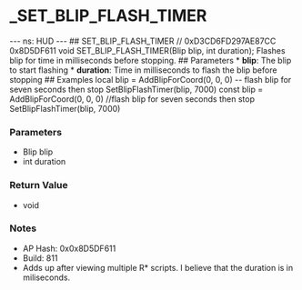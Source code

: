 # _SET_BLIP_FLASH_TIMER

--- ns: HUD --- ## SET_BLIP_FLASH_TIMER  // 0xD3CD6FD297AE87CC 0x8D5DF611 void SET_BLIP_FLASH_TIMER(Blip blip, int duration);  Flashes blip for time in milliseconds before stopping.  ## Parameters * **blip**: The blip to start flashing * **duration**: Time in milliseconds to flash the blip before stopping  ## Examples local blip = AddBlipForCoord(0, 0, 0)  -- flash blip for seven seconds then stop SetBlipFlashTimer(blip, 7000)  const blip = AddBlipForCoord(0, 0, 0)  //flash blip for seven seconds then stop SetBlipFlashTimer(blip, 7000)

### Parameters
* Blip blip
* int duration

### Return Value
* void

### Notes
* AP Hash: 0x0x8D5DF611
* Build: 811
* Adds up after viewing multiple R* scripts. I believe that the duration is in miliseconds.

